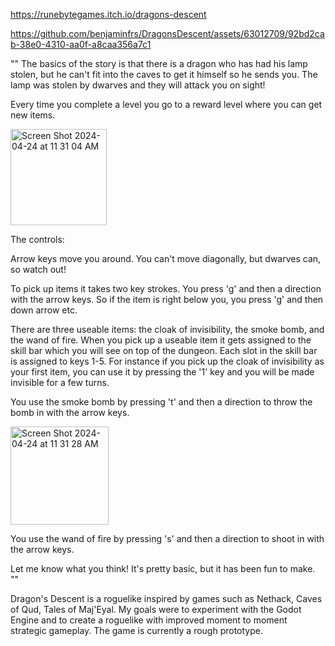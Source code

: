 https://runebytegames.itch.io/dragons-descent



https://github.com/benjaminfrs/DragonsDescent/assets/63012709/92bd2cab-38e0-4310-aa0f-a8caa356a7c1


""
The basics of the story is that there is a dragon who has had his lamp stolen, but he can't fit into the caves to get it himself so he sends you. The lamp was stolen by dwarves and they will attack you on sight!

Every time you complete a level you go to a reward level where you can get new items.

<img width="154" alt="Screen Shot 2024-04-24 at 11 31 04 AM" src="https://github.com/benjaminfrs/DragonsDescent/assets/63012709/99f05c4b-9d5a-4ce0-a3a9-f4617915eabf">

The controls:

Arrow keys move you around. You can't move diagonally, but dwarves can, so watch out!

To pick up items it takes two key strokes. You press 'g' and then a direction with the arrow keys. So if the item is right below you, you press 'g' and then down arrow etc.

There are three useable items: the cloak of invisibility, the smoke bomb, and the wand of fire. When you pick up a useable item it gets assigned to the skill bar which you will see on top of the dungeon. Each slot in the skill bar is assigned to keys 1-5. For instance if you pick up the cloak of invisibility as your first item, you can use it by pressing the '1' key and you will be made invisible for a few turns.

You use the smoke bomb by pressing 't' and then a direction to throw the bomb in with the arrow keys.

<img width="157" alt="Screen Shot 2024-04-24 at 11 31 28 AM" src="https://github.com/benjaminfrs/DragonsDescent/assets/63012709/04fb24f2-f9ba-4575-9081-73bc5a991ace">

You use the wand of fire by pressing 's' and then a direction to shoot in with the arrow keys.

Let me know what you think! It's pretty basic, but it has been fun to make.
""

Dragon's Descent is a roguelike inspired by games such as Nethack, Caves of Qud, Tales of Maj'Eyal. 
My goals were to experiment with the Godot Engine and to create a roguelike with improved moment to moment
strategic gameplay. The game is currently a rough prototype.
